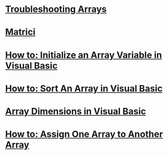 # [Troubleshooting Arrays](troubleshooting-arrays.md)
# [Matrici](index.md)
# [How to: Initialize an Array Variable in Visual Basic](how-to-initialize-an-array-variable.md)
# [How to: Sort An Array in Visual Basic](how-to-sort-an-array.md)
# [Array Dimensions in Visual Basic](array-dimensions.md)
# [How to: Assign One Array to Another Array](how-to-assign-one-array-to-another-array.md)
